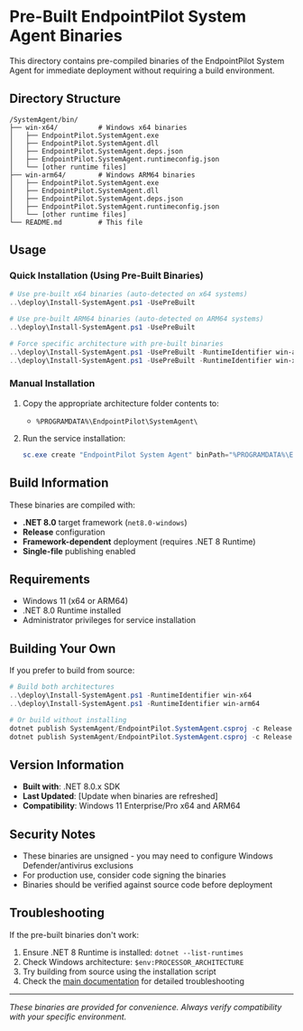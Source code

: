 # Pre-Built EndpointPilot System Agent Binaries

This directory contains pre-compiled binaries of the EndpointPilot System Agent for immediate deployment without requiring a build environment.

## Directory Structure

```
/SystemAgent/bin/
├── win-x64/          # Windows x64 binaries
│   ├── EndpointPilot.SystemAgent.exe
│   ├── EndpointPilot.SystemAgent.dll
│   ├── EndpointPilot.SystemAgent.deps.json
│   ├── EndpointPilot.SystemAgent.runtimeconfig.json
│   └── [other runtime files]
├── win-arm64/        # Windows ARM64 binaries  
│   ├── EndpointPilot.SystemAgent.exe
│   ├── EndpointPilot.SystemAgent.dll
│   ├── EndpointPilot.SystemAgent.deps.json
│   ├── EndpointPilot.SystemAgent.runtimeconfig.json
│   └── [other runtime files]
└── README.md         # This file
```

## Usage

### Quick Installation (Using Pre-Built Binaries)

```powershell
# Use pre-built x64 binaries (auto-detected on x64 systems)
..\deploy\Install-SystemAgent.ps1 -UsePreBuilt

# Use pre-built ARM64 binaries (auto-detected on ARM64 systems)  
..\deploy\Install-SystemAgent.ps1 -UsePreBuilt

# Force specific architecture with pre-built binaries
..\deploy\Install-SystemAgent.ps1 -UsePreBuilt -RuntimeIdentifier win-arm64
..\deploy\Install-SystemAgent.ps1 -UsePreBuilt -RuntimeIdentifier win-x64
```

### Manual Installation

1. Copy the appropriate architecture folder contents to:
   - `%PROGRAMDATA%\EndpointPilot\SystemAgent\`

2. Run the service installation:
   ```powershell
   sc.exe create "EndpointPilot System Agent" binPath="%PROGRAMDATA%\EndpointPilot\SystemAgent\EndpointPilot.SystemAgent.exe" start=auto
   ```

## Build Information

These binaries are compiled with:
- **.NET 8.0** target framework (`net8.0-windows`)
- **Release** configuration
- **Framework-dependent** deployment (requires .NET 8 Runtime)
- **Single-file** publishing enabled

## Requirements

- Windows 11 (x64 or ARM64)
- .NET 8.0 Runtime installed
- Administrator privileges for service installation

## Building Your Own

If you prefer to build from source:

```powershell
# Build both architectures
..\deploy\Install-SystemAgent.ps1 -RuntimeIdentifier win-x64
..\deploy\Install-SystemAgent.ps1 -RuntimeIdentifier win-arm64

# Or build without installing
dotnet publish SystemAgent/EndpointPilot.SystemAgent.csproj -c Release -r win-x64 --self-contained false
dotnet publish SystemAgent/EndpointPilot.SystemAgent.csproj -c Release -r win-arm64 --self-contained false
```

## Version Information

- **Built with**: .NET 8.0.x SDK
- **Last Updated**: [Update when binaries are refreshed]
- **Compatibility**: Windows 11 Enterprise/Pro x64 and ARM64

## Security Notes

- These binaries are unsigned - you may need to configure Windows Defender/antivirus exclusions
- For production use, consider code signing the binaries
- Binaries should be verified against source code before deployment

## Troubleshooting

If the pre-built binaries don't work:
1. Ensure .NET 8 Runtime is installed: `dotnet --list-runtimes`
2. Check Windows architecture: `$env:PROCESSOR_ARCHITECTURE`
3. Try building from source using the installation script
4. Check the [main documentation](../SystemAgent.md) for detailed troubleshooting

---
*These binaries are provided for convenience. Always verify compatibility with your specific environment.*